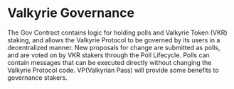 # Valkyrie Governance
The Gov Contract contains logic for holding polls and Valkyrie Token (VKR) staking, and allows the Valkyrie Protocol to be governed by its users in a decentralized manner.
New proposals for change are submitted as polls, and are voted on by VKR stakers through the Poll Lifecycle. Polls can contain messages that can be executed directly without changing the Valkyrie Protocol code. VP(Valkyrian Pass) will provide some benefits to governance stakers.